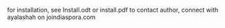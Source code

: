 for installation, see Install.odt or install.pdf
to contact author, connect with ayalashah on joindiaspora.com
